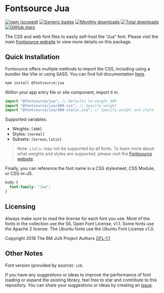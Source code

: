 # Fontsource Jua

[![npm (scoped)](https://img.shields.io/npm/v/@fontsource/jua?color=brightgreen)](https://www.npmjs.com/package/@fontsource/jua) [![Generic badge](https://img.shields.io/badge/fontsource-passing-brightgreen)](https://github.com/fontsource/fontsource) [![Monthly downloads](https://badgen.net/npm/dm/@fontsource/jua)](https://github.com/fontsource/fontsource) [![Total downloads](https://badgen.net/npm/dt/@fontsource/jua)](https://github.com/fontsource/fontsource) [![GitHub stars](https://img.shields.io/github/stars/fontsource/fontsource.svg?style=social&label=Star)](https://github.com/fontsource/fontsource/stargazers)

The CSS and web font files to easily self-host the “Jua” font. Please visit the main [Fontsource website](https://fontsource.org/fonts/jua) to view more details on this package.

## Quick Installation

Fontsource offers multiple methods to import the CSS, including using a bundler like Vite or using SASS. You can find full documentation [here](https://fontsource.org/docs/getting-started/introduction).

```javascript
npm install @fontsource/jua
```

Within your app entry file or site component, import it in.

```javascript
import "@fontsource/jua"; // Defaults to weight 400
import "@fontsource/jua/400.css"; // Specify weight
import "@fontsource/jua/400-italic.css"; // Specify weight and style
```

Supported variables:
- Weights: `[400]`
- Styles: `[normal]`
- Subsets: `[korean,latin]`

> Note: `italic` may not be supported by all fonts. To learn more about what weights and styles are supported, please visit the [Fontsource website](https://fontsource.org/fonts/jua).

Finally, you can reference the font name in a CSS stylesheet, CSS Module, or CSS-in-JS.

```css
body {
  font-family: "Jua";
}
```

## Licensing
Always make sure to read the license for each font you use. Most of the fonts in the collection use the SIL Open Font License, v1.1. Some fonts use the Apache 2 license. The Ubuntu fonts use the Ubuntu Font License v1.0.

Copyright 2018 The BM JUA Project Authors
[OFL-1.1](http://scripts.sil.org/OFL)

## Other Notes
Font version (provided by source): `v16`.

If you have any suggestions or ideas to improve the performance of font loading or expand the existing library, feel free to star and contribute to this repository. You can share your suggestions or ideas by creating an [issue](https://github.com/fontsource/fontsource/issues).